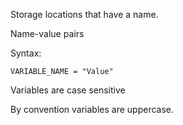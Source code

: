 Storage locations that have a name.

Name-value pairs

Syntax:

    VARIABLE_NAME = "Value"
    
Variables are case sensitive

By convention variables are uppercase.
